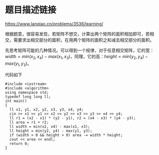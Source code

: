 # 题目描述链接

https://www.lanqiao.cn/problems/3536/learning/

根据题意，很容易发现，若矩阵不想交，计算出两个矩阵的面积相加即可，若相交，需要求出相交部分的面积，在用两个矩阵的面积之和减去相交部分的面积。

先思考矩阵可能的几种情况。可以得到一个规律，对于任意相交矩阵，它的宽：$width=min(x_2,x_4)-max(x_1,x_3)$，同理，它的高：$height=min(y_2,y_4)-max(y_1,y_3)$。

代码如下
```
#include <iostream>
#include <algorithm>
using namespace std;
typedef long long ll;
int main()
{
  ll x1, y1, x2, y2, x3, y3, x4, y4;
  cin >> x1 >> y1 >> x2 >> y2 >> x3 >> y3 >> x4 >> y4;
  ll r1 = (x2 - x1) * (y2 - y1), r2 = (x4 - x3) * (y4 - y3);
  ll area = r1 + r2;
  ll width = min(x2, x4) - max(x1, x3);
  ll height = min(y2, y4) - max(y1, y3);
  if (width > 0 && height > 0) area -= width * height;
  cout << area << endl;
  return 0;
}
```
